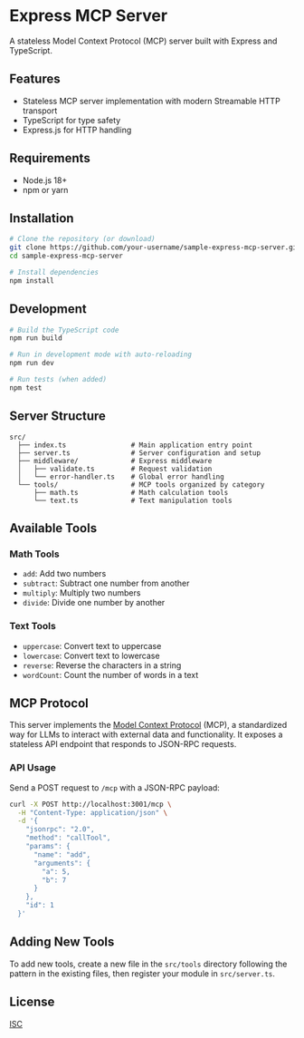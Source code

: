 # Express MCP Server

A stateless Model Context Protocol (MCP) server built with Express and TypeScript.

## Features

- Stateless MCP server implementation with modern Streamable HTTP transport
- TypeScript for type safety
- Express.js for HTTP handling

## Requirements

- Node.js 18+ 
- npm or yarn

## Installation

```bash
# Clone the repository (or download)
git clone https://github.com/your-username/sample-express-mcp-server.git
cd sample-express-mcp-server

# Install dependencies
npm install
```

## Development

```bash
# Build the TypeScript code
npm run build

# Run in development mode with auto-reloading
npm run dev

# Run tests (when added)
npm test
```

## Server Structure

```
src/
  ├── index.ts                # Main application entry point
  ├── server.ts               # Server configuration and setup
  ├── middleware/             # Express middleware
  │   ├── validate.ts         # Request validation
  │   └── error-handler.ts    # Global error handling
  └── tools/                  # MCP tools organized by category
      ├── math.ts             # Math calculation tools
      └── text.ts             # Text manipulation tools
```

## Available Tools

### Math Tools

- `add`: Add two numbers
- `subtract`: Subtract one number from another
- `multiply`: Multiply two numbers
- `divide`: Divide one number by another

### Text Tools

- `uppercase`: Convert text to uppercase
- `lowercase`: Convert text to lowercase
- `reverse`: Reverse the characters in a string
- `wordCount`: Count the number of words in a text

## MCP Protocol

This server implements the [Model Context Protocol](https://modelcontextprotocol.io/) (MCP), a standardized way for LLMs to interact with external data and functionality. It exposes a stateless API endpoint that responds to JSON-RPC requests.

### API Usage

Send a POST request to `/mcp` with a JSON-RPC payload:

```bash
curl -X POST http://localhost:3001/mcp \
  -H "Content-Type: application/json" \
  -d '{
    "jsonrpc": "2.0",
    "method": "callTool",
    "params": {
      "name": "add",
      "arguments": {
        "a": 5,
        "b": 7
      }
    },
    "id": 1
  }'
```

## Adding New Tools

To add new tools, create a new file in the `src/tools` directory following the pattern in the existing files, then register your module in `src/server.ts`.

## License

[ISC](LICENSE) 